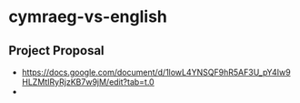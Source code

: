 # cymraeg-vs-english
## Project Proposal
* https://docs.google.com/document/d/1lowL4YNSQF9hR5AF3U_pY4Iw9HLZMtIRyRjzKB7w9jM/edit?tab=t.0
* 
